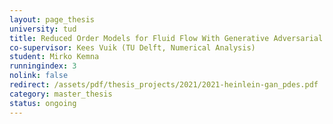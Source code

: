 ```yaml
---
layout: page_thesis
university: tud
title: Reduced Order Models for Fluid Flow With Generative Adversarial Networks (GANs)
co-supervisor: Kees Vuik (TU Delft, Numerical Analysis)
student: Mirko Kemna
runningindex: 3
nolink: false
redirect: /assets/pdf/thesis_projects/2021/2021-heinlein-gan_pdes.pdf
category: master_thesis
status: ongoing
---
```

